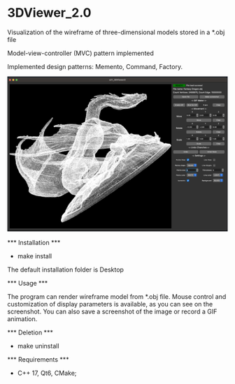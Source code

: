 # 3DViewer_2.0

Visualization of the wireframe of three-dimensional models stored in a *.obj file

Model-view-controller (MVC) pattern implemented

Implemented design patterns: Memento, Command, Factory.

<img src="materials/preview.png" alt="preview" width="650">

*** Installation *** 

 - make install

The default installation folder is Desktop
 
*** Usage ***

The program can render wireframe model from *.obj file. 
Mouse control and customization of display parameters is available, as you can see on the screenshot. 
You can also save a screenshot of the image or record a GIF animation.

*** Deletion ***

 - make uninstall

*** Requirements ***

 - C++ 17, Qt6, CMake;
